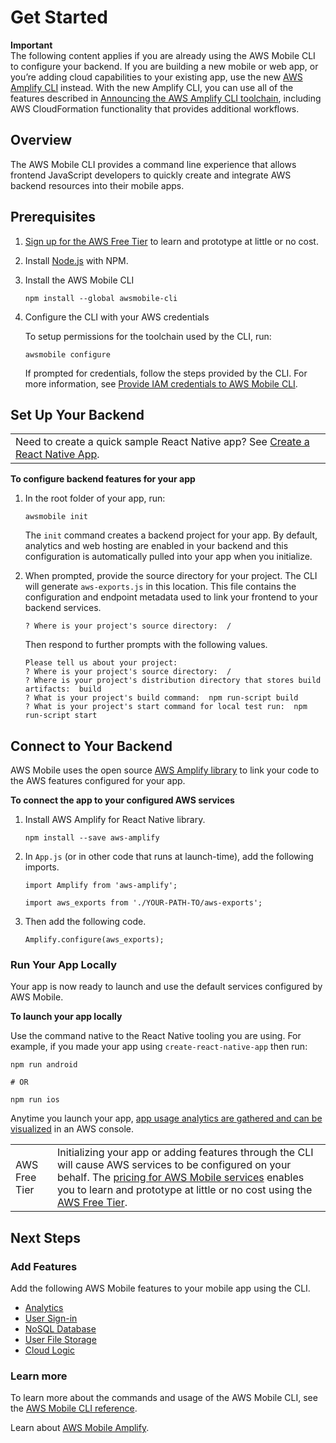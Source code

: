 # Get Started<a name="mobile-hub-react-native-getting-started"></a>

**Important**  
The following content applies if you are already using the AWS Mobile CLI to configure your backend\. If you are building a new mobile or web app, or you’re adding cloud capabilities to your existing app, use the new [AWS Amplify CLI](http://aws-amplify.github.io/) instead\. With the new Amplify CLI, you can use all of the features described in [Announcing the AWS Amplify CLI toolchain](http://aws.amazon.com/blogs/mobile/announcing-the-aws-amplify-cli-toolchain/), including AWS CloudFormation functionality that provides additional workflows\.

## Overview<a name="mobile-hub-react-native-getting-started-overview"></a>

The AWS Mobile CLI provides a command line experience that allows frontend JavaScript developers to quickly create and integrate AWS backend resources into their mobile apps\.

## Prerequisites<a name="mobile-hub-react-native-getting-started-prerequisites"></a>

1.  [Sign up for the AWS Free Tier](https://aws.amazon.com/free/) to learn and prototype at little or no cost\.

1. Install [Node\.js](https://nodejs.org/en/download/) with NPM\.

1. Install the AWS Mobile CLI

   ```
   npm install --global awsmobile-cli
   ```

1. Configure the CLI with your AWS credentials

   To setup permissions for the toolchain used by the CLI, run:

   ```
   awsmobile configure
   ```

   If prompted for credentials, follow the steps provided by the CLI\. For more information, see [Provide IAM credentials to AWS Mobile CLI](aws-mobile-cli-credentials.md)\.

## Set Up Your Backend<a name="mobile-hub-react-native-getting-started-create-or-integrate"></a>


|  | 
| --- |
|  Need to create a quick sample React Native app? See [Create a React Native App](https://facebook.github.io/react-native/docs/getting-started.html)\.  | 

 **To configure backend features for your app** 

1. In the root folder of your app, run:

   ```
   awsmobile init
   ```

   The `init` command creates a backend project for your app\. By default, analytics and web hosting are enabled in your backend and this configuration is automatically pulled into your app when you initialize\.

1. When prompted, provide the source directory for your project\. The CLI will generate `aws-exports.js` in this location\. This file contains the configuration and endpoint metadata used to link your frontend to your backend services\.

   ```
   ? Where is your project's source directory:  /
   ```

   Then respond to further prompts with the following values\.

   ```
   Please tell us about your project:
   ? Where is your project's source directory:  /
   ? Where is your project's distribution directory that stores build artifacts:  build
   ? What is your project's build command:  npm run-script build
   ? What is your project's start command for local test run:  npm run-script start
   ```

## Connect to Your Backend<a name="mobile-hub-react-native-getting-started-configure-aws-amplify"></a>

AWS Mobile uses the open source [AWS Amplify library](https://github.com/aws/aws-amplify) to link your code to the AWS features configured for your app\.

 **To connect the app to your configured AWS services** 

1. Install AWS Amplify for React Native library\.

   ```
   npm install --save aws-amplify
   ```

1. In `App.js` \(or in other code that runs at launch\-time\), add the following imports\.

   ```
   import Amplify from 'aws-amplify';
   
   import aws_exports from './YOUR-PATH-TO/aws-exports';
   ```

1. Then add the following code\.

   ```
   Amplify.configure(aws_exports);
   ```

### Run Your App Locally<a name="run-your-app-locally"></a>

Your app is now ready to launch and use the default services configured by AWS Mobile\.

 **To launch your app locally** 

Use the command native to the React Native tooling you are using\. For example, if you made your app using `create-react-native-app` then run:

```
npm run android

# OR

npm run ios
```

Anytime you launch your app, [app usage analytics are gathered and can be visualized](mobile-hub-react-native-add-analytics.md#react-native-add-analytics) in an AWS console\.


|  |  | 
| --- |--- |
|  AWS Free Tier  |  Initializing your app or adding features through the CLI will cause AWS services to be configured on your behalf\. The [pricing for AWS Mobile services](https://aws.amazon.com/mobile/pricing) enables you to learn and prototype at little or no cost using the [AWS Free Tier](https://aws.amazon.com/free)\.  | 

## Next Steps<a name="mobile-hub-react-native-getting-started-deploying-and-testing"></a>

### Add Features<a name="mobile-hub-react-native-getting-started-add-features"></a>

Add the following AWS Mobile features to your mobile app using the CLI\.
+  [Analytics](mobile-hub-react-native-add-analytics.md#react-native-add-analytics) 
+  [User Sign\-in](mobile-hub-react-native-add-user-sign-in.md#react-native-add-user-sign-in) 
+  [NoSQL Database](mobile-hub-react-native-access-databases.md#react-native-access-databases) 
+  [User File Storage](mobile-hub-react-native-add-storage.md#react-native-add-storage) 
+  [Cloud Logic](mobile-hub-react-native-access-apis.md#react-native-access-apis) 

### Learn more<a name="learn-more"></a>

To learn more about the commands and usage of the AWS Mobile CLI, see the [AWS Mobile CLI reference](aws-mobile-cli-reference.md)\.

Learn about [AWS Mobile Amplify](https://aws.github.io/aws-amplify)\.